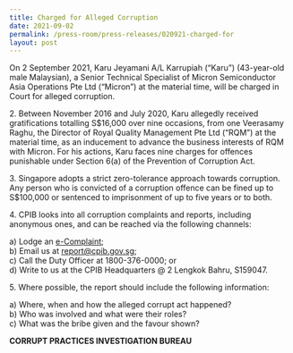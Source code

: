 ```yaml
---
title: Charged for Alleged Corruption
date: 2021-09-02
permalink: /press-room/press-releases/020921-charged-for
layout: post
---
```


On 2 September 2021, Karu Jeyamani A/L Karrupiah (“Karu”) (43-year-old male Malaysian), a Senior Technical Specialist of Micron Semiconductor Asia Operations Pte Ltd (“Micron”) at the material time, will be charged in Court for alleged corruption. 

2\. Between November 2016 and July 2020, Karu allegedly received gratifications totalling S$16,000 over nine occasions, from one Veerasamy Raghu, the Director of Royal Quality Management Pte Ltd (“RQM”) at the material time, as an inducement to advance the business interests of RQM with Micron. For his actions, Karu faces nine charges for offences punishable under Section 6(a) of the Prevention of Corruption Act.

3\. Singapore adopts a strict zero-tolerance approach towards corruption. Any person who is convicted of a corruption offence can be fined up to S$100,000 or sentenced to imprisonment of up to five years or to both. 

4\. CPIB looks into all corruption complaints and reports, including anonymous ones, and can be reached via the following channels:

a) Lodge an [e-Complaint](/e-services/e-complaint-for-corrupt-conduct);<br>
b) Email us at <a href="mailto:report@cpib.gov.sg" class="spamspan">report@cpib.gov.sg</a>;<br>
c) Call the Duty Officer at 1800-376-0000; or<br>
d) Write to us at the CPIB Headquarters @ 2 Lengkok Bahru, S159047.

5\. Where possible, the report should include the following information:

a)	Where, when and how the alleged corrupt act happened? <br>
b)	Who was involved and what were their roles? <br>
c)	What was the bribe given and the favour shown? 

**CORRUPT PRACTICES INVESTIGATION BUREAU**